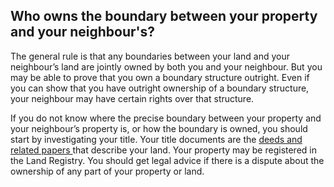 ##  Who owns the boundary between your property and your neighbour's?

The general rule is that any boundaries between your land and your neighbour’s
land are jointly owned by both you and your neighbour. But you may be able to
prove that you own a boundary structure outright. Even if you can show that
you have outright ownership of a boundary structure, your neighbour may have
certain rights over that structure.

If you do not know where the precise boundary between your property and your
neighbour’s property is, or how the boundary is owned, you should start by
investigating your title. Your title documents are the [ deeds and related
papers ](/en/housing/owning-a-home/buying-a-home/property-deeds/) that
describe your land. Your property may be registered in the Land Registry. You
should get legal advice if there is a dispute about the ownership of any part
of your property or land.
